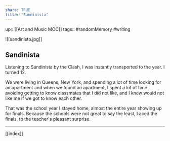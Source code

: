 ```yaml
---
share: TRUE
title: "Sandinista"
---
```

up:: [[Art and Music MOC]]
tags:: #randomMemory #writing 

![[sandinista.jpg]]

## Sandinista
Listening to Sandinista by the Clash, I was instantly transported to the year. I turned 12. 

We were living in Queens, New York, and spending a lot of time looking for an apartment and when we found an apartment, I spent a lot of time avoiding getting to know classmates that I did not like, and I knew would not like me if we got to know each other. 

That was the school year I stayed home, almost the entire year showing up for finals. Because the schools were not great to say the least, I aced the finals, to the teacher's pleasant surprise.



---
[[index]]
